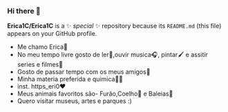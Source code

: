 ### Hi there 👋


**Erica1C/Erica1C** is a ✨ _special_ ✨ repository because its `README.md` (this file) appears on your GitHub profile.

 
  
- Me chamo Erica💜
- No meu tempo livre gosto de ler📖,ouvir musica🎧, pintar🖌️ e assitir series e filmes🎥
- Gosto de passar tempo com os meus amigos💜
- Minha materia preferida e quimica👨‍🏫
- inst. https_eri0❤️
- Meus animais favoritos são- Furão,Coelho🐰 e Baleias🐋
- Quero visitar museus, artes e parques :)
